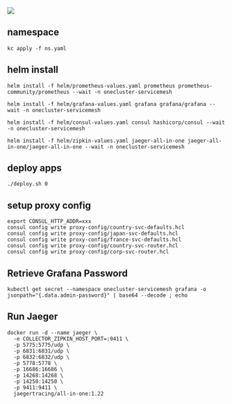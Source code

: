 <kbd>
  <img src="https://github-image-tkaburagi.s3-ap-northeast-1.amazonaws.com/my-github-repo/onecluster-servicemesh.png">
</kbd>

## namespace
```shell script
kc apply -f ns.yaml
```

## helm install
```shell script
helm install -f helm/prometheus-values.yaml prometheus prometheus-community/prometheus --wait -n onecluster-servicemesh

helm install -f helm/grafana-values.yaml grafana grafana/grafana --wait -n onecluster-servicemesh

helm install -f helm/consul-values.yaml consul hashicorp/consul --wait -n onecluster-servicemesh

helm install -f helm/zipkin-values.yaml jaeger-all-in-one jaeger-all-in-one/jaeger-all-in-one --wait -n onecluster-servicemesh
```


## deploy apps
```shell script
./deploy.sh 0
```

## setup proxy config
```shell script
export CONSUL_HTTP_ADDR=xxx
consul config write proxy-config/country-svc-defaults.hcl
consul config write proxy-config/japan-svc-defaults.hcl
consul config write proxy-config/france-svc-defaults.hcl
consul config write proxy-config/country-svc-router.hcl
consul config write proxy-config/corp-svc-router.hcl
```


## Retrieve Grafana Password
```
kubectl get secret --namespace onecluster-servicemesh grafana -o jsonpath="{.data.admin-password}" | base64 --decode ; echo
```


## Run Jaeger
```
docker run -d --name jaeger \
  -e COLLECTOR_ZIPKIN_HOST_PORT=:9411 \
  -p 5775:5775/udp \
  -p 6831:6831/udp \
  -p 6832:6832/udp \
  -p 5778:5778 \
  -p 16686:16686 \
  -p 14268:14268 \
  -p 14250:14250 \
  -p 9411:9411 \
  jaegertracing/all-in-one:1.22
```